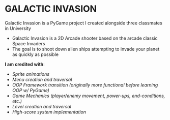 # GALACTIC INVASION
Galactic Invasion is a PyGame project I created alongside three classmates in University
- Galactic Invasion is a 2D Arcade shooter based on the arcade classic Space Invaders
- The goal is to shoot down alien ships attempting to invade your planet as quickly as possible


**I am credited with**:
  - _Sprite animations_
  - _Menu creation and traversal_
  - _OOP Framework transition (originally more functional before learning OOP w/ PyGame)_
  - _Game Mechanics (player/enemy movement, power-ups, end-conditions, etc.)_
  - _Level creation and traversal_
  - _High-score system implementation_
